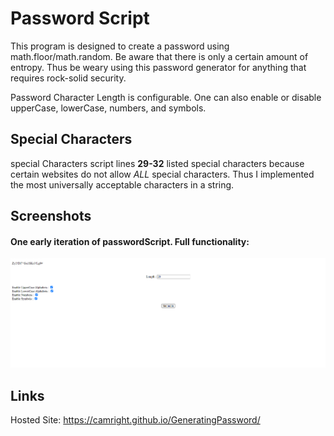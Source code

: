 # Password Script

This program is designed to create a password using math.floor/math.random. Be aware that there is only a certain amount of entropy. Thus be weary using this password generator for anything that requires rock-solid security.

Password Character Length is configurable. One can also enable or disable upperCase, lowerCase, numbers, and symbols.


## Special Characters

special Characters script lines **29-32** listed special characters because certain websites do not allow *ALL* special characters.
Thus I implemented the most universally acceptable characters in a string.


## Screenshots


#### One early iteration of passwordScript. Full functionality:
![Alt text](https://github.com/camRight/GeneratingPassword/blob/main/Screenshot%202020-10-20%20123053.png "Screenshot of Index.html with working password")


## Links

Hosted Site:  https://camright.github.io/GeneratingPassword/
